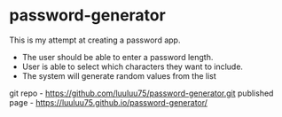# password-generator

This is my attempt at creating a password app. 
- The user should be able to enter a password length.
- User is able to select which characters they want to include.
- The system will generate random values from the list 

git repo - https://github.com/luuluu75/password-generator.git
published page - https://luuluu75.github.io/password-generator/

